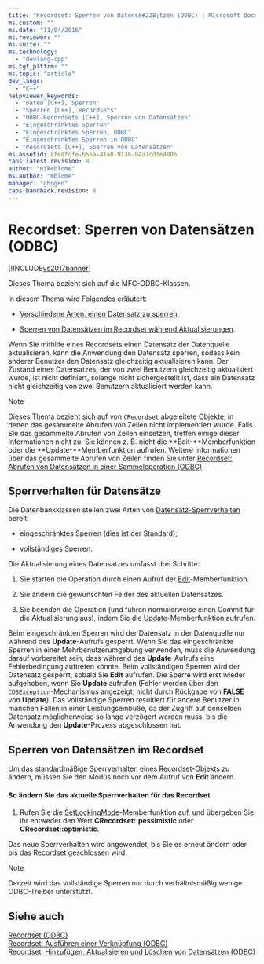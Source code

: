 ```yaml
---
title: "Recordset: Sperren von Datens&#228;tzen (ODBC) | Microsoft Docs"
ms.custom: ""
ms.date: "11/04/2016"
ms.reviewer: ""
ms.suite: ""
ms.technology: 
  - "devlang-cpp"
ms.tgt_pltfrm: ""
ms.topic: "article"
dev_langs: 
  - "C++"
helpviewer_keywords: 
  - "Daten [C++], Sperren"
  - "Sperren [C++], Recordsets"
  - "ODBC-Recordsets [C++], Sperren von Datensätzen"
  - "Eingeschränktes Sperren"
  - "Eingeschränktes Sperren, ODBC"
  - "Eingeschränktes Sperren in ODBC"
  - "Recordsets [C++], Sperren von Datensätzen"
ms.assetid: 8fe8fcfe-b55a-41a8-9136-94a7cd1e4806
caps.latest.revision: 8
author: "mikeblome"
ms.author: "mblome"
manager: "ghogen"
caps.handback.revision: 8
---
```

# Recordset: Sperren von Datens&#228;tzen (ODBC)
[!INCLUDE[vs2017banner](../../assembler/inline/includes/vs2017banner.md)]

Dieses Thema bezieht sich auf die MFC\-ODBC\-Klassen.  
  
 In diesem Thema wird Folgendes erläutert:  
  
-   [Verschiedene Arten, einen Datensatz zu sperren](#_core_record.2d.locking_modes).  
  
-   [Sperren von Datensätzen im Recordset während Aktualisierungen](#_core_locking_records_in_your_recordset).  
  
 Wenn Sie mithilfe eines Recordsets einen Datensatz der Datenquelle aktualisieren, kann die Anwendung den Datensatz sperren, sodass kein anderer Benutzer den Datensatz gleichzeitig aktualisieren kann.  Der Zustand eines Datensatzes, der von zwei Benutzern gleichzeitig aktualisiert wurde, ist nicht definiert, solange nicht sichergestellt ist, dass ein Datensatz nicht gleichzeitig von zwei Benutzern aktualisiert werden kann.  
  
> [!NOTE]
>  Dieses Thema bezieht sich auf von `CRecordset` abgeleitete Objekte, in denen das gesammelte Abrufen von Zeilen nicht implementiert wurde.  Falls Sie das gesammelte Abrufen von Zeilen einsetzen, treffen einige dieser Informationen nicht zu.  Sie können z. B. nicht die **Edit\-**Memberfunktion oder die **Update\-**Memberfunktion aufrufen.  Weitere Informationen über das gesammelte Abrufen von Zeilen finden Sie unter [Recordset: Abrufen von Datensätzen in einer Sammeloperation \(ODBC\)](../../data/odbc/recordset-fetching-records-in-bulk-odbc.md).  
  
##  <a name="_core_record.2d.locking_modes"></a> Sperrverhalten für Datensätze  
 Die Datenbankklassen stellen zwei Arten von [Datensatz\-Sperrverhalten](../Topic/CRecordset::SetLockingMode.md) bereit:  
  
-   eingeschränktes Sperren \(dies ist der Standard\);  
  
-   vollständiges Sperren.  
  
 Die Aktualisierung eines Datensatzes umfasst drei Schritte:  
  
1.  Sie starten die Operation durch einen Aufruf der [Edit](../Topic/CRecordset::Edit.md)\-Memberfunktion.  
  
2.  Sie ändern die gewünschten Felder des aktuellen Datensatzes.  
  
3.  Sie beenden die Operation \(und führen normalerweise einen Commit für die Aktualisierung aus\), indem Sie die [Update](../Topic/CRecordset::Update.md)\-Memberfunktion aufrufen.  
  
 Beim eingeschränkten Sperren wird der Datensatz in der Datenquelle nur während des **Update**\-Aufrufs gesperrt.  Wenn Sie das eingeschränkte Sperren in einer Mehrbenutzerumgebung verwenden, muss die Anwendung darauf vorbereitet sein, dass während des **Update**\-Aufrufs eine Fehlerbedingung auftreten könnte.  Beim vollständigen Sperren wird der Datensatz gesperrt, sobald Sie **Edit** aufrufen. Die Sperre wird erst wieder aufgehoben, wenn Sie **Update** aufrufen \(Fehler werden über den `CDBException`\-Mechanismus angezeigt, nicht durch Rückgabe von **FALSE** von **Update**\).  Das vollständige Sperren resultiert für andere Benutzer in manchen Fällen in einer Leistungseinbuße, da der Zugriff auf denselben Datensatz möglicherweise so lange verzögert werden muss, bis die Anwendung den **Update**\-Prozess abgeschlossen hat.  
  
##  <a name="_core_locking_records_in_your_recordset"></a> Sperren von Datensätzen im Recordset  
 Um das standardmäßige [Sperrverhalten](#_core_record.2d.locking_modes) eines Recordset\-Objekts zu ändern, müssen Sie den Modus noch vor dem Aufruf von **Edit** ändern.  
  
#### So ändern Sie das aktuelle Sperrverhalten für das Recordset  
  
1.  Rufen Sie die [SetLockingMode](../Topic/CRecordset::SetLockingMode.md)\-Memberfunktion auf, und übergeben Sie ihr entweder den Wert **CRecordset::pessimistic** oder **CRecordset::optimistic**.  
  
 Das neue Sperrverhalten wird angewendet, bis Sie es erneut ändern oder bis das Recordset geschlossen wird.  
  
> [!NOTE]
>  Derzeit wird das vollständige Sperren nur durch verhältnismäßig wenige ODBC\-Treiber unterstützt.  
  
## Siehe auch  
 [Recordset \(ODBC\)](../../data/odbc/recordset-odbc.md)   
 [Recordset: Ausführen einer Verknüpfung \(ODBC\)](../../data/odbc/recordset-performing-a-join-odbc.md)   
 [Recordset: Hinzufügen, Aktualisieren und Löschen von Datensätzen \(ODBC\)](../../data/odbc/recordset-adding-updating-and-deleting-records-odbc.md)